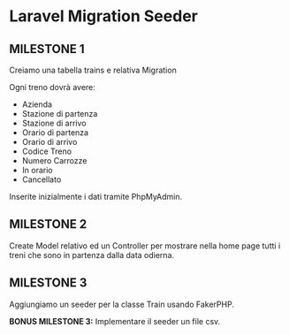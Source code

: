 # Laravel Migration Seeder 
## MILESTONE 1
Creiamo una tabella trains e relativa Migration

Ogni treno dovrà avere: 
- Azienda 
- Stazione di partenza 
- Stazione di arrivo 
- Orario di partenza 
- Orario di arrivo 
- Codice Treno 
- Numero Carrozze 
- In orario 
- Cancellato 

Inserite inizialmente i dati tramite PhpMyAdmin.
## MILESTONE 2
Create Model relativo ed un Controller per mostrare nella home page tutti i treni che sono in partenza dalla data odierna.
## MILESTONE 3
Aggiungiamo un seeder per la classe Train usando FakerPHP.

**BONUS MILESTONE 3:**
Implementare il seeder un file csv.